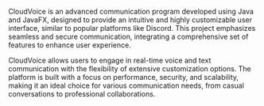 CloudVoice is an advanced communication program developed using Java and JavaFX, designed to provide an intuitive and highly customizable user interface, similar to popular platforms like Discord. This project emphasizes seamless and secure communication, integrating a comprehensive set of features to enhance user experience. 

CloudVoice allows users to engage in real-time voice and text communication with the flexibility of extensive customization options. The platform is built with a focus on performance, security, and scalability, making it an ideal choice for various communication needs, from casual conversations to professional collaborations.
